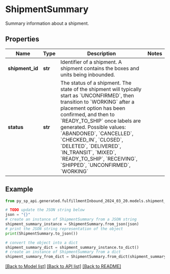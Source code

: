 # ShipmentSummary

Summary information about a shipment.

## Properties

Name | Type | Description | Notes
------------ | ------------- | ------------- | -------------
**shipment_id** | **str** | Identifier of a shipment. A shipment contains the boxes and units being inbounded. | 
**status** | **str** | The status of a shipment. The state of the shipment will typically start as &#x60;UNCONFIRMED&#x60;, then transition to &#x60;WORKING&#x60; after a placement option has been confirmed, and then to &#x60;READY_TO_SHIP&#x60; once labels are generated.  Possible values: &#x60;ABANDONED&#x60;, &#x60;CANCELLED&#x60;, &#x60;CHECKED_IN&#x60;, &#x60;CLOSED&#x60;, &#x60;DELETED&#x60;, &#x60;DELIVERED&#x60;, &#x60;IN_TRANSIT&#x60;, &#x60;MIXED&#x60;, &#x60;READY_TO_SHIP&#x60;, &#x60;RECEIVING&#x60;, &#x60;SHIPPED&#x60;, &#x60;UNCONFIRMED&#x60;, &#x60;WORKING&#x60; | 

## Example

```python
from py_sp_api.generated.fulfillmentInbound_2024_03_20.models.shipment_summary import ShipmentSummary

# TODO update the JSON string below
json = "{}"
# create an instance of ShipmentSummary from a JSON string
shipment_summary_instance = ShipmentSummary.from_json(json)
# print the JSON string representation of the object
print(ShipmentSummary.to_json())

# convert the object into a dict
shipment_summary_dict = shipment_summary_instance.to_dict()
# create an instance of ShipmentSummary from a dict
shipment_summary_from_dict = ShipmentSummary.from_dict(shipment_summary_dict)
```
[[Back to Model list]](../README.md#documentation-for-models) [[Back to API list]](../README.md#documentation-for-api-endpoints) [[Back to README]](../README.md)


